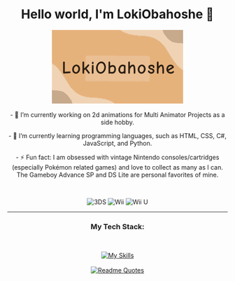 <div align="center">

<h1>Hello world, I'm LokiObahoshe 👋</h1>
<!--[![LokiObahoshe](https://github.com/LokiObahoshe/LokiObahoshe/blob/main/images/githubbanner.gif)](https://github.com/lokiobahoshe)-->
<img src="images/githubbanner.gif" alt="banner">

<p>- 🔭 I’m currently working on 2d animations for Multi Animator Projects as a side hobby.</p>
<p>- 🌱 I’m currently learning programming languages, such as HTML, CSS, C#, JavaScript, and Python.</p>
<p>- ⚡ Fun fact: I am obsessed with vintage Nintendo consoles/cartridges (especially Pokémon related games) and love to collect as many as I can. The Gameboy Advance SP and DS Lite are personal favorites of mine.</p>
<br>

![3DS](https://img.shields.io/badge/3DS-D12228?style=for-the-badge&logo=nintendo-3ds&logoColor=white)
![Wii](https://img.shields.io/badge/Wii-8B8B8B?style=for-the-badge&logo=wii&logoColor=white)
![Wii U](https://img.shields.io/badge/Wii%20U-8B8B8B?style=for-the-badge&logo=wiiu&logoColor=white)  

<hr>
<h3>My Tech Stack:</h3>
<br>
  
[![My Skills](https://skillicons.dev/icons?i=js,html,css,cs,py,unity,vscode)](https://skillicons.dev)
<br>
<br>
[![Readme Quotes](https://quotes-github-readme.vercel.app/api?quote=The+code+doesn't+works...+Why?..+Now+the+code+works...+Why?..&type=horizontal&theme=dracula&border=true)](https://github.com/piyushsuthar/github-readme-quotes)
</div>


<!--
**LokiObahoshe/LokiObahoshe** is a ✨ _special_ ✨ repository because its `README.md` (this file) appears on your GitHub profile.

Here are some ideas to get you started:

- 🔭 I’m currently working on ...
- 🌱 I’m currently learning ...
- 👯 I’m looking to collaborate on ...
- 🤔 I’m looking for help with ...
- 💬 Ask me about ...
- 📫 How to reach me: ...
- 😄 Pronouns: ...
- ⚡ Fun fact: ...
-->
